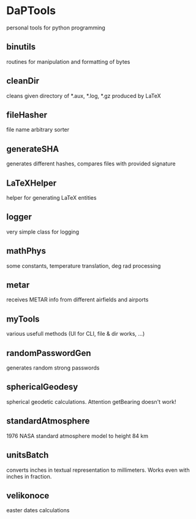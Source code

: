 # DaPTools
personal tools for python programming

## binutils
routines for manipulation and formatting of bytes
## cleanDir
cleans given directory of *.aux, *.log, *.gz produced by LaTeX
## fileHasher
file name arbitrary sorter
## generateSHA
generates different hashes, compares files with provided signature
## LaTeXHelper 
helper for generating LaTeX entities
## logger
very simple class for logging
## mathPhys
some constants, temperature translation, deg rad processing
## metar
receives METAR info from different airfields and airports
## myTools
various usefull methods (UI for CLI, file & dir works, ...)
## randomPasswordGen
generates random strong passwords
## sphericalGeodesy
spherical geodetic calculations. Attention getBearing doesn't work!
## standardAtmosphere
1976 NASA standard atmosphere model to height 84 km
## unitsBatch
converts inches in textual representation to millimeters.
Works even with inches in fraction.
## velikonoce
easter dates calculations